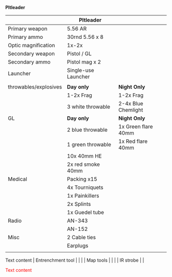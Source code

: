 **Pltleader**

|                    | Pltleader                  |       |
|--------------------|----------------------------|-------|
| Primary weapon     | 5.56 AR                    |      |
| Primary ammo       | 30rnd 5.56 x 8             |      |
| Optic magnification| 1x-2x                      |      |
| Secondary weapon   | Pistol / GL                |      |
| Secondary ammo     | Pistol mag x 2             |      |
| Launcher           | Single-use Launcher        |      |
|                    |                            |      |
| throwables/explosives | **Day only**                | **Night Only** |
|                   | 1-2x Frag                  | 1-2x Frag |
|                   | 3 white throwable          | 2-4x Blue Chemlight |
| GL                 | **Day only**                   | **Night Only** |
|                   | 2 blue throwable           | 1x Green flare 40mm |
|                   | 1 green throwable          | 1x Red flare 40mm |
|                   | 10x 40mm HE                |      |
|                   | 2x red smoke 40mm          |      |
| Medical            | Packing x15                |      |
|                   | 4x Tourniquets             |      |
|                   | 1x Painkillers             |      |
|                   | 2x Splints                 |      |
|                   | 1x Guedel tube             |      |
| Radio              | AN-343                     |      |
|                   | AN-152                     |      |
| Misc               | 2 Cable ties               |      |
|                   | Earplugs                   |      |
|  <span style="color:red">
Text content
</span>  | Entrenchment tool          |      |
|                   | Map tools                  |      |
|                   | IR strobe                  |      |



<span style="color:red">
Text content
</span>